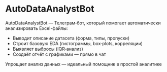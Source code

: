 # AutoDataAnalystBot

AutoDataAnalystBot — Телеграм‑бот, который помогает автоматически анализировать Excel-файлы:

 - Выводит описание датасета (форма, типы, пропуски)
 - Строит базовую EDA (гистограммы, box‑plots, корреляции)
 - Выявляет выбросы (IQR‑анализ)
 - Создаёт отчёт с графиками — прямо в чат

Упрощает анализ данных — идеальный помощник в простой аналитике
